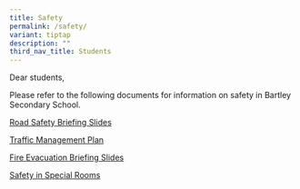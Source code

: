 ```yaml
---
title: Safety
permalink: /safety/
variant: tiptap
description: ""
third_nav_title: Students
---
```

<p>Dear students,</p>
<p></p>
<p>Please refer to the following documents for information on safety in Bartley
Secondary School.</p>
<p></p>
<p><a href="/files/2024_Road_Safety.pdf" rel="noopener noreferrer nofollow" target="_blank">Road Safety Briefing Slides</a>
</p>
<p></p>
<p><a href="/files/Traffic_Management_Plan.pdf" rel="noopener noreferrer nofollow" target="_blank">Traffic Management Plan</a>
</p>
<p></p>
<p><a href="/files/2024_Fire_Evacuation_Briefing_for_Students.pdf" rel="noopener noreferrer nofollow" target="_blank">Fire Evacuation Briefing Slides</a>
</p>
<p></p>
<p><a href="/files/Safety_in_Special_Rooms.pdf" rel="noopener noreferrer nofollow" target="_blank">Safety in Special Rooms</a>
</p>
